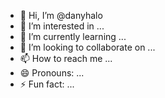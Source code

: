 - 👋 Hi, I’m @danyhalo
- 👀 I’m interested in ...
- 🌱 I’m currently learning ...
- 💞️ I’m looking to collaborate on ...
- 📫 How to reach me ...
- 😄 Pronouns: ...
- ⚡ Fun fact: ...

<!---
danyhalo/danyhalo is a ✨ special ✨ repository because its `README.md` (this file) appears on your GitHub profile.
You can click the Preview link to take a look at your changes.
--->
